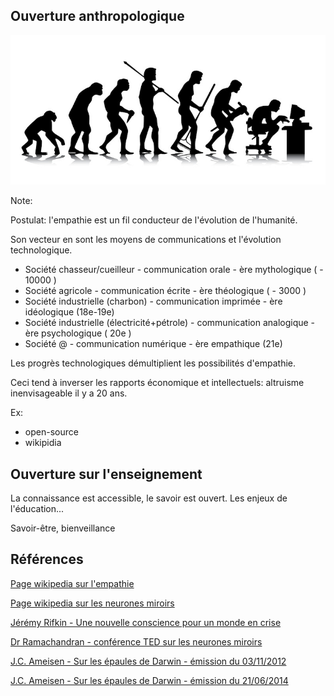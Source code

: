 ## Ouverture anthropologique

![](resources/evolution.jpg)

Note:

Postulat: l'empathie est un fil conducteur de l'évolution de l'humanité.

Son vecteur en sont les moyens de communications et l'évolution technologique.

- Société chasseur/cueilleur - communication orale - ère mythologique ( - 10000 )
- Société agricole - communication écrite - ère théologique ( - 3000 )
- Société industrielle (charbon) - communication imprimée - ère idéologique (18e-19e)
- Société industrielle (électricité+pétrole) - communication analogique - ère psychologique ( 20e )
- Société @ - communication numérique - ère empathique (21e)

Les progrès technologiques démultiplient les possibilités d'empathie.   

Ceci tend à inverser les rapports économique et intellectuels: altruisme inenvisageable il y a 20 ans.

Ex:
- open-source
- wikipidia



## Ouverture sur l'enseignement

La connaissance est accessible, le savoir est ouvert.
Les enjeux de l'éducation...

Savoir-être, bienveillance



## Références
[Page wikipedia sur l'empathie](https://fr.wikipedia.org/wiki/Empathie)

[Page wikipedia sur les neurones miroirs](https://fr.wikipedia.org/wiki/Neurone_miroir)

[Jérémy Rifkin - Une nouvelle conscience pour un monde en crise](https://www.amazon.fr/nouvelle-conscience-pour-monde-crise/dp/2918597279)

[Dr Ramachandran - conférence TED sur les neurones miroirs](https://www.ted.com/talks/vs_ramachandran_the_neurons_that_shaped_civilization?language=fr)

[J.C. Ameisen - Sur les épaules de Darwin - émission du 03/11/2012](https://www.franceinter.fr/emissions/sur-les-epaules-de-darwin/sur-les-epaules-de-darwin-03-novembre-2012)

[J.C. Ameisen - Sur les épaules de Darwin - émission du 21/06/2014](https://www.franceinter.fr/emissions/sur-les-epaules-de-darwin/sur-les-epaules-de-darwin-21-juin-2014)
